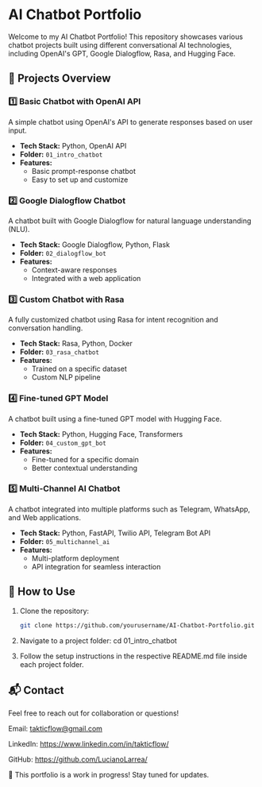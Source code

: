 # AI Chatbot Portfolio

Welcome to my AI Chatbot Portfolio! This repository showcases various chatbot projects built using different conversational AI technologies, including OpenAI's GPT, Google Dialogflow, Rasa, and Hugging Face.

## 📌 Projects Overview

### 1️⃣ Basic Chatbot with OpenAI API
A simple chatbot using OpenAI's API to generate responses based on user input.
- **Tech Stack:** Python, OpenAI API
- **Folder:** `01_intro_chatbot`
- **Features:**
  - Basic prompt-response chatbot
  - Easy to set up and customize

### 2️⃣ Google Dialogflow Chatbot
A chatbot built with Google Dialogflow for natural language understanding (NLU).
- **Tech Stack:** Google Dialogflow, Python, Flask
- **Folder:** `02_dialogflow_bot`
- **Features:**
  - Context-aware responses
  - Integrated with a web application

### 3️⃣ Custom Chatbot with Rasa
A fully customized chatbot using Rasa for intent recognition and conversation handling.
- **Tech Stack:** Rasa, Python, Docker
- **Folder:** `03_rasa_chatbot`
- **Features:**
  - Trained on a specific dataset
  - Custom NLP pipeline

### 4️⃣ Fine-tuned GPT Model
A chatbot built using a fine-tuned GPT model with Hugging Face.
- **Tech Stack:** Python, Hugging Face, Transformers
- **Folder:** `04_custom_gpt_bot`
- **Features:**
  - Fine-tuned for a specific domain
  - Better contextual understanding

### 5️⃣ Multi-Channel AI Chatbot
A chatbot integrated into multiple platforms such as Telegram, WhatsApp, and Web applications.
- **Tech Stack:** Python, FastAPI, Twilio API, Telegram Bot API
- **Folder:** `05_multichannel_ai`
- **Features:**
  - Multi-platform deployment
  - API integration for seamless interaction

## 🚀 How to Use
1. Clone the repository:
   ```bash
   git clone https://github.com/yourusername/AI-Chatbot-Portfolio.git

2. Navigate to a project folder:
cd 01_intro_chatbot


3. Follow the setup instructions in the respective README.md file inside each project folder.

## 📬 Contact
Feel free to reach out for collaboration or questions!


Email: takticflow@gmail.com

LinkedIn: https://www.linkedin.com/in/takticflow/

GitHub: https://github.com/LucianoLarrea/

🔹 This portfolio is a work in progress! Stay tuned for updates.


